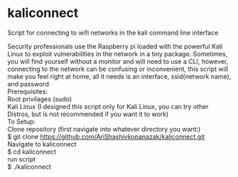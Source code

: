 # kaliconnect
Script for connecting to wifi networks in the kali command line interface




Security professionals use the Raspberry pi loaded with the powerful Kali Linux to exploit vulnerabilities in the network in a tiny package.  Sometimes, you will find yourself without a monitor and will need to use a CLI, however, connecting to the network can be confusing or inconvenient, this script will make you feel right at home, all it needs is an interface, ssid(network name), and password
<br>
Prerequisites:
<br>
  Root privilages (sudo)
<br>
  Kali Linux (I designed this script only for Kali Linux, you can try other Distros, but is not recommended if you want it to work)
<br>
To Setup:
<br>
  Clone repository (first navigate into whatever directory you want:)
<br>
    $ git clone https://github.com/AriShashivkopanazak/kaliconnect.git
<br>
  Navigate to kaliconnect
<br>
    $ cd kaliconnect
<br>
  run script
<br>
    $ ./kaliconnect
<br>
